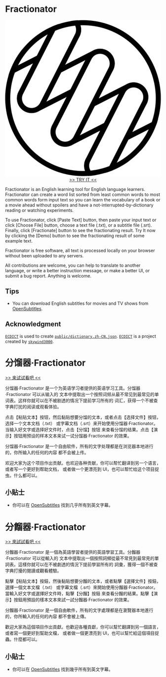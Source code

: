 # Fractionator

<p align="center">
  <a href="https://tetrau.github.io/fractionator">
    <img src="https://raw.githubusercontent.com/tetrau/fractionator/master/images/logo.gif" />
  </a>
  <br />
  <a href="https://tetrau.github.io/fractionator">
    >> TRY IT <<
  </a>
</p>

Fractionator is an English learning tool for English language learners. 
Fractionator can create a word list sorted from least common words to most common 
words form input text so you can learn the vocabulary of a book or a movie ahead 
without spoilers and have a not-interrupted-by-dictionary reading or watching 
experiments.

To use Fractionator, click [Paste Text] button, then paste your input text or 
click [Choose File] button, choose a text file (.txt), or a subtitle file (.srt). 
Finally, click [Fractionate] button to see the fractionating result. Try It now 
by clicking the [Demo] button to see the fractionating result of some example text. 

Fractionator is free software, all text is processed locally on your browser 
without been uploaded to any servers.

All contributions are welcome, you can help to translate to another language, or
write a better instruction message, or make a better UI, or submit a bug report.
Anything is welcome.

## Tips
- You can download English subtitles for movies and TV shows from 
[OpenSubtitles](https://www.opensubtitles.org/).

## Acknowledgment
[`ECDICT`](https://github.com/skywind3000/ECDICT) is used to create [`public/dictionary.zh-CN.json`](/public/dictionary.zh-CN.json). 
[`ECDICT`](https://github.com/skywind3000/ECDICT) is a project created by [`skywind3000`](https://github.com/skywind3000).

# 分馏器·Fractionator 

[>> 来试试看吧 <<](https://tetrau.github.io/fractionator)

分馏器·Fractionator 是一个为英语学习者提供的英语学习工具。分馏器·Fractionator 可以从输入的
文本中提取出一个按照词频从最不常见到最常见的单词表。这样你就可以在不被剧透的情况下提前学习所有的
词汇，获得一个不被查字典打扰的阅读或观看体验。

点击【粘贴文本】按钮，然后黏贴想要分馏的文本，或者点击【选择文件】按钮，选择一个文本文档（.txt）
或字幕文档（.srt）来开始使用分馏器·Fractionator。当输入好文字或选择好文件时，点击【分馏】按钮
来查看分馏的结果。点击【演示】按钮用预设的样本文本来试一试分馏器·Fractionator 的效果。

分馏器·Fractionator 是一个自由软件，所有的文字处理都是在浏览器本地进行的，你所输入的任何的内容
都不会被上传。

欢迎大家为这个项目作出贡献。也欢迎各种贡献，你可以帮忙翻译到另一个语言，或者写一个更好到帮助文档，
或者做一个更漂亮到 UI，也可以帮忙给这个项目捉虫。什么都可以。

## 小贴士
- 你可以在 [OpenSubtitles](https://www.opensubtitles.org/) 找到几乎所有到英文字幕。

# 分餾器·Fractionator

[>> 來試試看吧 <<](https://tetrau.github.io/fractionator)

分餾器·Fractionator 是一個為英語學習者提供的英語學習工具。分餾器·Fractionator 可以從輸入的
文本中提取出一個按照詞頻從最不常見到最常見的單詞表。這樣你就可以在不被劇透的情況下提前學習所有的
詞彙，獲得一個不被查字典打擾的閱讀或觀看體驗。

點擊【粘貼文本】按鈕，然後黏貼想要分餾的文本，或者點擊【選擇文件】按鈕，選擇一個文本文檔（.txt）
或字幕文檔（.srt）來開始使用分餾器·Fractionator。當輸入好文字或選擇好文件時，點擊【分餾】按鈕
來查看分餾的結果。點擊【演示】按鈕用預設的樣本文本來試一試分餾器·Fractionator 的效果。

分餾器·Fractionator 是一個自由軟件，所有的文字處理都是在瀏覽器本地進行的，你所輸入的任何的內容
都不會被上傳。

歡迎大家為這個項目作出貢獻。也歡迎各種貢獻，你可以幫忙翻譯到另一個語言，或者寫一個更好到幫助文檔，
或者做一個更漂亮到 UI，也可以幫忙給這個項目捉蟲。什麼都可以。

## 小貼士
- 你可以在 [OpenSubtitles](https://www.opensubtitles.org/) 找到幾乎所有到英文字幕。